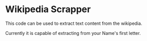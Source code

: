# Wikipedia Scrapper

This code can be used to extract text content from the wikipedia.

Currently it is capable of extracting from your Name's first letter.
